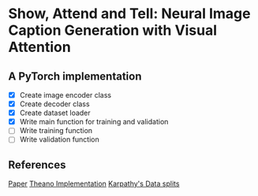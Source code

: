 # Show, Attend and Tell: Neural Image Caption Generation with Visual Attention

## A PyTorch implementation

- [x] Create image encoder class
- [x] Create decoder class
- [x] Create dataset loader
- [x] Write main function for training and validation
- [ ] Write training function
- [ ] Write validation function

## References

[Paper](https://arxiv.org/pdf/1502.03044.pdf)
[Theano Implementation](https://github.com/kelvinxu/arctic-captions)
[Karpathy's Data splits](https://cs.stanford.edu/people/karpathy/deepimagesent/)
